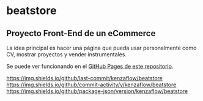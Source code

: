 # beatstore

## Proyecto Front-End de un eCommerce

La idea principal es hacer una página que pueda usar personalmente como CV, mostrar proyectos y vender instrumentales.

Se puede ver funcionando en el [GitHub Pages de este repositorio](https://kenzaflow.com/beatstore/).

https://img.shields.io/github/last-commit/kenzaflow/beatstore
https://img.shields.io/github/commit-activity/y/kenzaflow/beatstore
https://img.shields.io/github/package-json/version/kenzaflow/beatstore